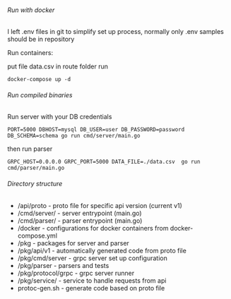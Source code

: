 ###### Run with docker

I left .env files in git to simplify set up process, normally only .env samples should be in repository

Run containers:

put file data.csv in route folder
run

`
docker-compose up -d
`

###### Run compiled binaries

Run server with your DB credentials

`
PORT=5000 DBHOST=mysql DB_USER=user DB_PASSWORD=password DB_SCHEMA=schema go run cmd/server/main.go
`

then run parser

`
 GRPC_HOST=0.0.0.0 GRPC_PORT=5000 DATA_FILE=./data.csv  go run cmd/parser/main.go
`

###### Directory structure

* /api/proto - proto file for specific api version (current v1)
* /cmd/server/ - server entrypoint (main.go)
* /cmd/parser/ - parser entrypoint (main.go)
* /docker - configurations for docker containers from docker-compose.yml
* /pkg - packages for server and parser
* /pkg/api/v1 - automatically generated code from proto file
* /pkg/cmd/server - grpc server set up configuration
* /pkg/parser - parsers and tests
* /pkg/protocol/grpc - grpc server runner
* /pkg/service/ - service to handle requests from api
* protoc-gen.sh - generate code based on proto file
